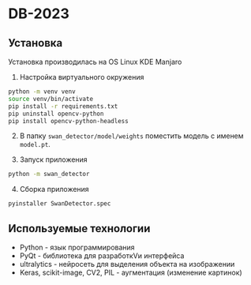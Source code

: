 # DB-2023

## Установка

Установка производилась на OS Linux KDE Manjaro

1. Настройка виртуального окружения
```bash
python -m venv venv
source venv/bin/activate
pip install -r requirements.txt 
pip uninstall opencv-python
pip install opencv-python-headless
```

2. В папку ```swan_detector/model/weights``` поместить модель с именем ```model.pt```.

3. Запуск приложения
```bash
python -m swan_detector
```

4. Сборка приложения
```bash
pyinstaller SwanDetector.spec
```

## Используемые технологии

- Python - язык программирования
- PyQt - библиотека для разработкVи интерфейса
- ultralytics - нейросеть для выделения объекта на изображении
- Keras, scikit-image, CV2, PIL - аугментация (изменение картинок)
